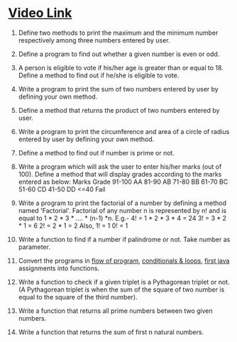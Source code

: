 # [Video Link](https://youtu.be/vvanI8NRlSI)

1. Define two methods to print the maximum and the minimum number respectively among three numbers entered by user.

2. Define a program to find out whether a given number is even or odd.

3. A person is eligible to vote if his/her age is greater than or equal to 18. Define a method to find out if he/she is eligible to vote.

4. Write a program to print the sum of two numbers entered by user by defining your own method.

5. Define a method that returns the product of two numbers entered by user.

6. Write a program to print the circumference and area of a circle of radius entered by user by defining your own method.

7. Define a method to find out if number is prime or not.

8. Write a program which will ask the user to enter his/her marks (out of 100). Define a method that will display grades according to the marks entered as below:
Marks        Grade
91-100         AA
81-90          AB
71-80          BB
61-70          BC
51-60          CD
41-50          DD
<=40          Fail

9. Write a program to print the factorial of a number by defining a method named 'Factorial'.
Factorial of any number n is represented by n! and is equal to 1 * 2 * 3 * .... * (n-1) *n. E.g.-
4! = 1 * 2 * 3 * 4 = 24
3! = 3 * 2 * 1 = 6
2! = 2 * 1 = 2
Also,
1! = 1
0! = 1

10. Write a function to find if a number if palindrome or not. Take number as parameter.

11. Convert the programs in [flow of program](1-flow-of-program.md), [conditionals & loops](3-conditionals-loops.md), [first java](2-first-java.md) assignments into functions.

12. Write a function to check if a given triplet is a Pythagorean triplet or not. (A Pythagorean triplet is when the sum of the square of two number is equal to the square of the third number).

13. Write a function that returns all prime numbers between two given numbers.

14. Write a function that returns the sum of first n natural numbers.
